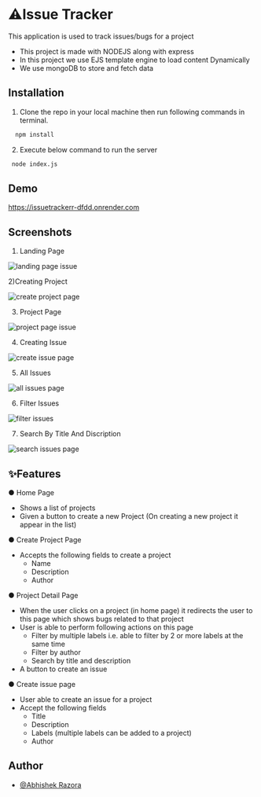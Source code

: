 
# ⚠️Issue Tracker

This application is used to track issues/bugs for a project

* This project is made with NODEJS along with express
* In this project we use EJS template engine to load content Dynamically
* We use mongoDB to store and fetch data
## Installation

1) Clone the repo in your local machine then run following commands in terminal.

```bash
  npm install 
````
2) Execute below command to run the server

````bash
 node index.js
 ````

 
    
## Demo

https://issuetrackerr-dfdd.onrender.com


## Screenshots

1)  Landing Page

![landing page issue](https://user-images.githubusercontent.com/121525854/234115668-54bcf0b3-6147-4542-bd10-259b629ce343.png)

2)Creating Project


![create project page](https://user-images.githubusercontent.com/121525854/234116110-609f3b81-f207-4cdb-b521-16ae166eff71.png)

3) Project Page

![project page issue](https://user-images.githubusercontent.com/121525854/234116697-6a87b937-469e-4997-9bb6-5b7ad5122b0d.png)


4) Creating Issue

![create issue page](https://user-images.githubusercontent.com/121525854/234166183-357f9b01-4684-4d91-b15e-7f288783967b.png)

5) All Issues

![all issues page](https://user-images.githubusercontent.com/121525854/234166340-3771bfe0-778a-4c2e-b4f6-bf3bdadeb123.png)

6) Filter Issues

![filter issues](https://user-images.githubusercontent.com/121525854/234166496-5d46912f-df9a-4f22-8445-1deec7da819d.png)

7) Search By Title And Discription

![search issues page](https://user-images.githubusercontent.com/121525854/234167043-be88752b-6c38-4206-b86f-1cfc0098398d.png)




## ✨Features

● Home Page
 
  * Shows a list of projects
  * Given a button to create a new Project (On creating a new project it
    appear in the list)
    
● Create Project Page
  * Accepts the following fields to create a project
    * Name
    * Description
    * Author
  
● Project Detail Page
  * When the user clicks on a project (in home page) it redirects the user to this
    page which shows bugs related to that project
  * User is able to perform following actions on this page
    * Filter by multiple labels i.e. able to filter by 2 or more
      labels at the same time
    * Filter by author
    * Search by title and description
  * A button to create an issue

● Create issue page
  * User able to create an issue for a project
  * Accept the following fields
    * Title
    * Description
    * Labels (multiple labels can be added to a project)
    * Author




## Author

- [@Abhishek Razora](https://github.com/AbhishekRazora)

